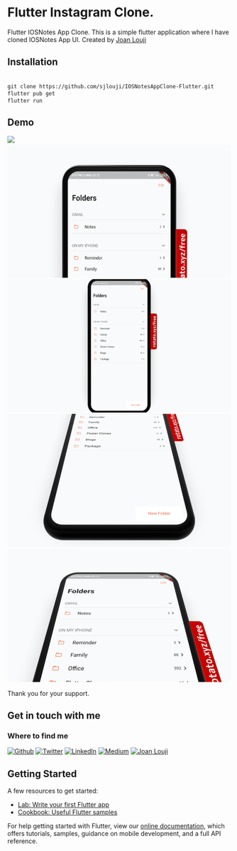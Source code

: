 # Flutter Instagram Clone. 

Flutter IOSNotes App Clone. 
This is a simple flutter application where I have cloned IOSNotes App UI.
Created by [Joan Louji](https://joanlouji.web.app/)

## Installation

``` 

git clone https://github.com/sjlouji/IOSNotesAppClone-Flutter.git
flutter pub get
flutter run 

```


## Demo

<img src="Demo/IOSNotesAppClone6.gif" height="300em" /> <br>
<img src="Demo/IOSNotesApp4.png" height="300em" /> <br>
<img src="Demo/IOSNotesApp1.png" height="300em" /> <br>
<img src="Demo/IOSSNotesApp2.png" height="300em" /> <br>
<img src="Demo/IOSNotesApp3.png" height="300em" /> <br>

Thank you for your support. 

## Get in touch with me

<h3>Where to find me</h3>
<p><a href="https://github.com/sjlouji" target="_blank"><img alt="Github" src="https://img.shields.io/badge/GitHub-%2312100E.svg?&style=for-the-badge&logo=Github&logoColor=white" /></a> <a href="https://twitter.com/Joanlouji" target="_blank"><img alt="Twitter" src="https://img.shields.io/badge/twitter-%231DA1F2.svg?&style=for-the-badge&logo=twitter&logoColor=white" /></a> <a href="https://www.linkedin.com/in/sjlouji" target="_blank"><img alt="LinkedIn" src="https://img.shields.io/badge/linkedin-%230077B5.svg?&style=for-the-badge&logo=linkedin&logoColor=white" /></a> <a href="https://medium.com/@sjlouji10" target="_blank"><img alt="Medium" src="https://img.shields.io/badge/medium-%2312100E.svg?&style=for-the-badge&logo=medium&logoColor=white" /></a>
   <a href="https://joanlouji.web.app/" target="_blank"><img alt="Joan Louji" src="https://img.shields.io/badge/JL-Joan%20Louji-yellowgreen?style=for-the-badge&" /></a>
</p>

## Getting Started

A few resources to get started:

- [Lab: Write your first Flutter app](https://flutter.dev/docs/get-started/codelab)
- [Cookbook: Useful Flutter samples](https://flutter.dev/docs/cookbook)

For help getting started with Flutter, view our
[online documentation](https://flutter.dev/docs), which offers tutorials,
samples, guidance on mobile development, and a full API reference.
